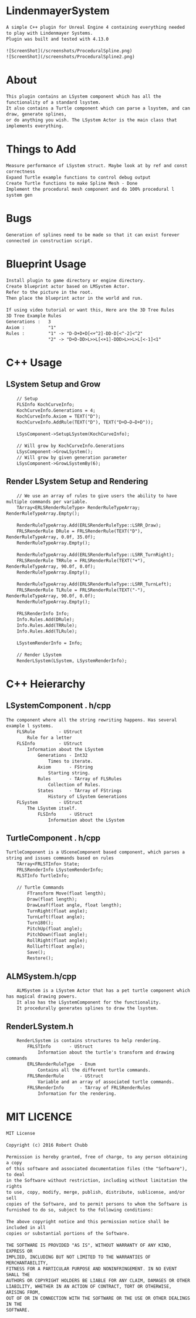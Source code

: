 # LindenmayerSystem
	A simple C++ plugin for Unreal Engine 4 containing everything needed to play with Lindenmayer Systems.
	Plugin was built and tested with 4.13.0
	
	![ScreenShot](/screenshots/ProceduralSpline.png)
	![ScreenShot](/screenshots/ProceduralSpline2.png)

# About
	This plugin contains an LSystem component which has all the functionality of a standard lsystem.
	It also contains a Turtle component which can parse a lsystem, and can draw, generate splines, 
	or do anything you wish. The LSystem Actor is the main class that implements everything.

# Things to Add
	Measure performance of LSystem struct. Maybe look at by ref and const correctness
	Expand Turtle example functions to control debug output
	Create Turtle functions to make Spline Mesh - Done
	Implement the procedural mesh component and do 100% procedural l system gen

# Bugs
	Generation of splines need to be made so that it can exist forever connected in construction script.

# Blueprint Usage
	Install plugin to game directory or engine directory.
	Create blueprint actor based on LMSystem Actor.
	Refer to the picture in the root.
	Then place the blueprint actor in the world and run.
	
	If using video tutorial or want this, Here are the 3D Tree Rules
	3D Tree Example Rules
	Generations :	3
	Axiom :			"1"
	Rules :			"1" -> "D-D+D+D[<+^2]-DD-D[<^-2]<^2"
					"2" -> "D+D-DD>L>>L[<+1]-DDD>L>>L>L[<-1]<1"
	
# C++ Usage
## LSystem Setup and Grow
		// Setup
		FLSInfo KochCurveInfo;
		KochCurveInfo.Generations = 4;
		KochCurveInfo.Axiom = TEXT("D");
		KochCurveInfo.AddRule(TEXT("D"), TEXT("D+D−D−D+D"));
		
		LSysComponent->SetupLSystem(KochCurveInfo);
		
		// Will grow by KochCurveInfo.Generations
		LSysComponent->GrowLSystem();
		// Will grow by given generation parameter
		LSysComponent->GrowLSystemBy(6);
	
## Render LSystem Setup and Rendering
		// We use an array of rules to give users the ability to have multiple commands per variable.
		TArray<ERLSRenderRuleType> RenderRuleTypeArray; RenderRuleTypeArray.Empty();

		RenderRuleTypeArray.Add(ERLSRenderRuleType::LSRR_Draw);
		FRLSRenderRule DRule = FRLSRenderRule(TEXT("D"), RenderRuleTypeArray, 0.0f, 35.0f);
		RenderRuleTypeArray.Empty();

		RenderRuleTypeArray.Add(ERLSRenderRuleType::LSRR_TurnRight);
		FRLSRenderRule TRRule = FRLSRenderRule(TEXT("+"), RenderRuleTypeArray, 90.0f, 0.0f);
		RenderRuleTypeArray.Empty();

		RenderRuleTypeArray.Add(ERLSRenderRuleType::LSRR_TurnLeft);
		FRLSRenderRule TLRule = FRLSRenderRule(TEXT("-"), RenderRuleTypeArray, 90.0f, 0.0f);
		RenderRuleTypeArray.Empty();

		FRLSRenderInfo Info;
		Info.Rules.Add(DRule);
		Info.Rules.Add(TRRule);
		Info.Rules.Add(TLRule);
		
		LSystemRenderInfo = Info;
		
		// Render LSystem
		RenderLSystem(LSystem, LSystemRenderInfo);
		

# C++ Heierarchy
## LSystemComponent . h/cpp
	The component where all the string rewriting happens. Has several example l systems.
		FLSRule			- UStruct
			Rule for a letter
		FLSInfo			- UStruct
			Information about the LSystem
				Generations	- Int32
					Times to iterate.
				Axiom 		- FString
					Starting string.
				Rules		- TArray of FLSRules
					Collection of Rules.
				States		- TArray of FStrings
					History of LSystem Generations
		FLSystem		- UStruct
			The LSystem itself.
				FLSInfo		- UStruct
					Information about the LSystem
		
## TurtleComponent . h/cpp
	TurtleComponent is a USceneComponent based component, which parses a string and issues commands based on rules
		TArray<FRLSTInfo> State;
		FRLSRenderInfo LSystemRenderInfo;
		RLSTInfo TurtleInfo;
		
		// Turtle Commands
			FTransform Move(float length);
			Draw(float length);
			DrawLeaf(float angle, float length);
			TurnRight(float angle);
			TurnLeft(float angle);
			Turn180();
			PitchUp(float angle);
			PitchDown(float angle);
			RollRight(float angle);
			RollLeft(float angle);
			Save();
			Restore();
			
## ALMSystem.h/cpp
		ALMSystem is a LSystem Actor that has a pet turtle component which has magical drawing powers.
		It also has the LSystemComponent for the functionality.
		It procedurally generates splines to draw the lsystem.
			
		
## RenderLSystem.h
		RenderLSystem is contains structures to help rendering.
			FRLSTInfo		- UStruct
				Information about the turtle's transform and drawing commands
			ERLSRenderRuleType	- Enum
				Contains all the different turtle commands.
			FRLSRenderRule 		- UStruct
				Variable and an array of associated turtle commands.
			FRLSRenderInfo 		- TArray of FRLSRenderRules
				Information for the rendering.

# MIT LICENCE
	MIT License
	
	Copyright (c) 2016 Robert Chubb
	
	Permission is hereby granted, free of charge, to any person obtaining a copy
	of this software and associated documentation files (the "Software"), to deal
	in the Software without restriction, including without limitation the rights
	to use, copy, modify, merge, publish, distribute, sublicense, and/or sell
	copies of the Software, and to permit persons to whom the Software is
	furnished to do so, subject to the following conditions:
	
	The above copyright notice and this permission notice shall be included in all
	copies or substantial portions of the Software.
	
	THE SOFTWARE IS PROVIDED "AS IS", WITHOUT WARRANTY OF ANY KIND, EXPRESS OR
	IMPLIED, INCLUDING BUT NOT LIMITED TO THE WARRANTIES OF MERCHANTABILITY,
	FITNESS FOR A PARTICULAR PURPOSE AND NONINFRINGEMENT. IN NO EVENT SHALL THE
	AUTHORS OR COPYRIGHT HOLDERS BE LIABLE FOR ANY CLAIM, DAMAGES OR OTHER
	LIABILITY, WHETHER IN AN ACTION OF CONTRACT, TORT OR OTHERWISE, ARISING FROM,
	OUT OF OR IN CONNECTION WITH THE SOFTWARE OR THE USE OR OTHER DEALINGS IN THE
	SOFTWARE.	
